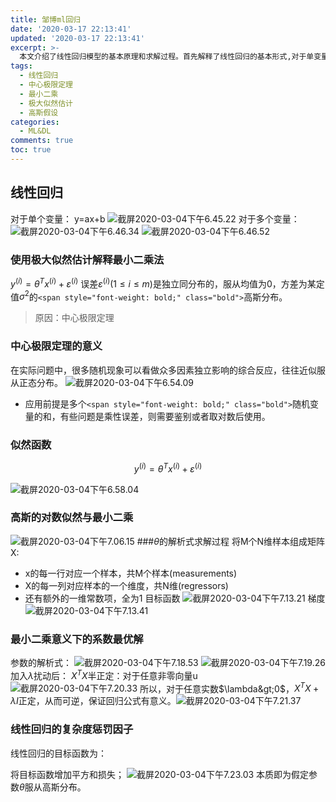 ```yaml
---
title: 邹博ml回归
date: '2020-03-17 22:13:41'
updated: '2020-03-17 22:13:41'
excerpt: >-
  本文介绍了线性回归模型的基本原理和求解过程。首先解释了线性回归的基本形式,对于单变量和多变量情况分别给出了表达式。接着引入了中心极限定理,说明为何误差服从高斯分布。然后利用极大似然估计方法推导出最小二乘法的原理,并给出了线性回归参数的解析解。最后讨论了引入复杂度惩罚因子的动机,即对参数的先验分布作出高斯假设。
tags:
  - 线性回归
  - 中心极限定理
  - 最小二乘
  - 极大似然估计
  - 高斯假设
categories:
  - ML&DL
comments: true
toc: true
---
```

## 线性回归

对于单个变量：
y=ax+b
![截屏2020-03-04下午6.45.22](https://img.wush.cc/16311019408756.png?imageView2/0/format/webp/q/80)
对于多个变量：
![截屏2020-03-04下午6.46.34](https://img.wush.cc/16311019408781.png) ![截屏2020-03-04下午6.46.52](https://img.wush.cc/16311019408807.png?imageView2/0/format/webp/q/80)

### 使用极大似然估计解释最小二乘法

$y^{(i)}=\theta^{T}x^{(i)}+\varepsilon^{(i)}$
误差$\varepsilon^{(i)}(1\le i\le m)$是独立同分布的，服从均值为0，方差为某定值$\sigma^{2}$的`<span style="font-weight: bold;" class="bold">`高斯分布。

> 原因：中心极限定理

### 中心极限定理的意义

在实际问题中，很多随机现象可以看做众多因素独立影响的综合反应，往往近似服从正态分布。
![截屏2020-03-04下午6.54.09](https://img.wush.cc/16311019408832.png?imageView2/0/format/webp/q/80)

* 应用前提是多个`<span style="font-weight: bold;" class="bold">`随机变量的和，有些问题是乘性误差，则需要鉴别或者取对数后使用。

### 似然函数

$$
y^{(i)}=\theta^{T}x^{(i)}+\varepsilon^{(i)}
$$

![截屏2020-03-04下午6.58.04](https://img.wush.cc/16311019408858.png?imageView2/0/format/webp/q/80)

### 高斯的对数似然与最小二乘

![截屏2020-03-04下午7.06.15](https://img.wush.cc/16311019408886.png?imageView2/0/format/webp/q/80)
###$\theta$的解析式求解过程
将M个N维样本组成矩阵X:

* x的每一行对应一个样本，共M个样本(measurements)
* X的每一列对应样本的一个维度，共N维(regressors)
* 还有额外的一维常数项，全为1
  目标函数
  ![截屏2020-03-04下午7.13.21](https://img.wush.cc/16311019408918.png?imageView2/0/format/webp/q/80)
  梯度
  ![截屏2020-03-04下午7.13.41](https://img.wush.cc/16311019408946.png?imageView2/0/format/webp/q/80)

### 最小二乘意义下的系数最优解

参数的解析式：
![截屏2020-03-04下午7.18.53](https://img.wush.cc/16311019408975.png) ![截屏2020-03-04下午7.19.26](https://img.wush.cc/16311019409006.png?imageView2/0/format/webp/q/80)
加入$\lambda$扰动后：
$X^TX$半正定：对于任意非零向量u
![截屏2020-03-04下午7.20.33](https://img.wush.cc/16311019409036.png?imageView2/0/format/webp/q/80)
所以，对于任意实数$\lambda&gt;0$，$X^TX+\lambda I$正定，从而可逆，保证回归公式有意义。![截屏2020-03-04下午7.21.37](https://img.wush.cc/16311019409067.png?imageView2/0/format/webp/q/80)

### 线性回归的复杂度惩罚因子

线性回归的目标函数为：

将目标函数增加平方和损失；
![截屏2020-03-04下午7.23.03](https://img.wush.cc/16311019409134.png?imageView2/0/format/webp/q/80)
本质即为假定参数$\theta$服从高斯分布。
